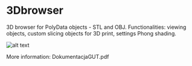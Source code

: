 # 3Dbrowser

3D browser for PolyData objects - STL and OBJ. Functionalities: viewing objects, custom slicing objects for 3D print, settings Phong shading.

![alt text](/tree/master/3Dbrowser/Images/logo_ver2.png)

More information: DokumentacjaGUT.pdf
